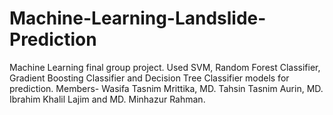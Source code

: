 # Machine-Learning-Landslide-Prediction
Machine Learning final group project. Used SVM, Random Forest Classifier, Gradient Boosting Classifier and Decision Tree Classifier models for prediction. Members- Wasifa Tasnim Mrittika, MD. Tahsin Tasnim Aurin, MD. Ibrahim Khalil Lajim and MD. Minhazur Rahman.
